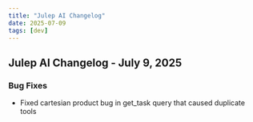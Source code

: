 ```yaml
---
title: "Julep AI Changelog"
date: 2025-07-09
tags: [dev]
---
```


## Julep AI Changelog - July 9, 2025

### Bug Fixes
- Fixed cartesian product bug in get_task query that caused duplicate tools